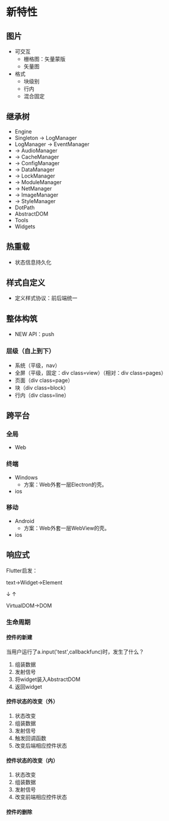 # 新特性

## 图片

- 可交互
  - 栅格图：矢量蒙版
  - 矢量图
- 格式
  - 块级别
  - 行内
  - 混合固定

## 继承树

-   Engine
-   Singleton → LogManager
-   LogManager → EventManager
-   → AudioManager
-   → CacheManager
-   → ConfigManager
-   → DataManager
-   → LockManager
-   → ModuleManager
-   → NetManager
-   → ImageManager
-   → StyleManager
-   DotPath
-   AbstractDOM
-   Tools
-   Widgets

## 热重载

- 状态信息持久化

## 样式自定义

- 定义样式协议：前后端统一

## 整体构筑

- NEW API：push

### 层级（自上到下）

- 系统（平级，nav）
- 全屏（平级，固定：div class=view）（相对：div class=pages）
- 页面（div class=page）
- 块（div class=block）
- 行内（div class=line）

## 跨平台

### 全局

- Web

### 终端

- Windows
  - 方案：Web外套一层Electron的壳。
- ios

### 移动

- Android
  - 方案：Web外套一层WebView的壳。
- ios

## 响应式

Flutter启发：

text→Widget→Element

↓                             ↑

VirtualDOM→DOM

### 生命周期

#### 控件的新建

当用户运行了a.input('test',callbackfunc)时，发生了什么？

1.  组装数据
2.  发射信号
3.  将widget装入AbstractDOM
4.  返回widget

#### 控件状态的改变（外）

1.  状态改变
2.  组装数据
3.  发射信号
4.  触发回调函数
5.  改变后端相应控件状态

#### 控件状态的改变（内）

1.  状态改变
2.  组装数据
3.  发射信号
4.  改变前端相应控件状态

#### 控件的删除

